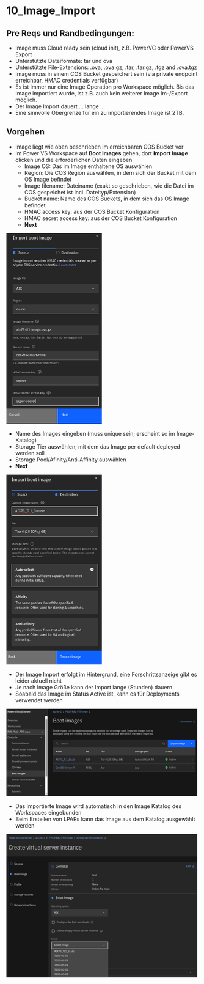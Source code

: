 # 10_Image_Import

## Pre Reqs und Randbedingungen:
- Image muss Cloud ready sein (cloud init), z.B. PowerVC oder PowerVS Export
- Unterstützte Dateiformate: tar und ova
- Unterstützte File-Extensions: .ova, .ova.gz, .tar, .tar.gz, .tgz and .ova.tgz
- Image muss in einem COS Bucket gespeichert sein (via private endpoint erreichbar, HMAC credentials verfügbar)
- Es ist immer nur eine Image Operation pro Workspace möglich. Bis das Image importiert wurde, ist z.B. auch kein weiterer Image Im-/Export möglich.
- Der Image Import dauert ... lange ...
- Eine sinnvolle Obergrenze für ein zu importierendes Image ist 2TB.

## Vorgehen
- Image liegt wie oben beschrieben im erreichbaren COS Bucket vor
- Im Power VS Workspace auf **Boot Images** gehen, dort **Import Image** clicken und die erforderlichen Daten eingeben
    - Image OS: Das im Image enthaltene OS auswählen
    - Region: Die COS Region auswählen, in dem sich der Bucket mit dem OS Image befindet
    - Image filename: Dateiname (exakt so geschrieben, wie die Datei im COS gespeichet ist incl. Dateityp/Extension)
    - Bucket name: Name des COS Buckets, in dem sich das OS Image befindet 
    - HMAC access key: aus der COS Bucket Konfiguration
    - HMAC secret access key: aus der COS Bucket Konfiguration
    - **Next**
<img src="_images/Import-Image-1.png" width="250"/>

- Name des Images eingeben (muss unique sein; erscheint so im Image-Katalog)
- Storage Tier auswählen, mit dem das Image per default deployed werden soll
- Storage Pool/Afinity/Anti-Affinity auswählen
- **Next**
<img src="_images/Import-Image-2.png" width="250"/>

- Der Image Import erfolgt im Hintergrund, eine Forschrittsanzeige gibt es leider aktuell nicht
- Je nach Image Größe kann der Import lange (Stunden) dauern
- Soabald das Image im Status Active ist, kann es für Deployments verwendet werden
<img src="_images/Import-Image-3.png" width="500"/>

- Das importierte Image wird automatisch in den Image Katalog des Workspaces eingebunden
- Beim Erstellen von LPARs kann das Image aus dem Katalog ausgewählt werden
<img src="_images/Import-Image-4.png" width="500"/>
